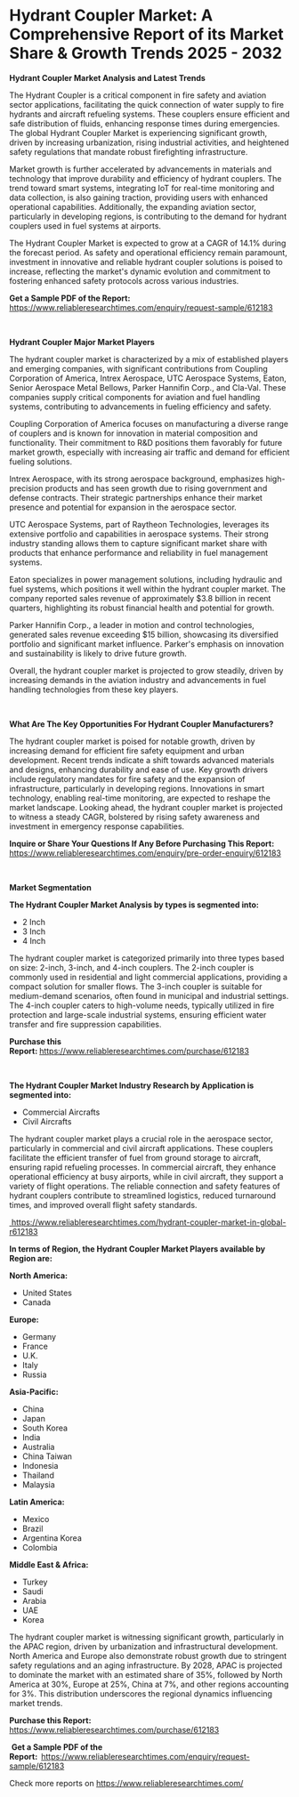 <p><h1>Hydrant Coupler Market: A Comprehensive Report of its Market Share & Growth Trends 2025 - 2032</h1></p><p><strong>Hydrant Coupler Market Analysis and Latest Trends</strong></p>
<p><p>The Hydrant Coupler is a critical component in fire safety and aviation sector applications, facilitating the quick connection of water supply to fire hydrants and aircraft refueling systems. These couplers ensure efficient and safe distribution of fluids, enhancing response times during emergencies. The global Hydrant Coupler Market is experiencing significant growth, driven by increasing urbanization, rising industrial activities, and heightened safety regulations that mandate robust firefighting infrastructure.</p><p>Market growth is further accelerated by advancements in materials and technology that improve durability and efficiency of hydrant couplers. The trend toward smart systems, integrating IoT for real-time monitoring and data collection, is also gaining traction, providing users with enhanced operational capabilities. Additionally, the expanding aviation sector, particularly in developing regions, is contributing to the demand for hydrant couplers used in fuel systems at airports.</p><p>The Hydrant Coupler Market is expected to grow at a CAGR of 14.1% during the forecast period. As safety and operational efficiency remain paramount, investment in innovative and reliable hydrant coupler solutions is poised to increase, reflecting the market's dynamic evolution and commitment to fostering enhanced safety protocols across various industries.</p></p>
<p><strong>Get a Sample PDF of the Report:&nbsp;</strong> <a href="https://www.reliableresearchtimes.com/enquiry/request-sample/612183?utm_campaign=2275&utm_medium=2&utm_source=Github&utm_content=ia&utm_term=23032025&utm_id=hydrant-coupler">https://www.reliableresearchtimes.com/enquiry/request-sample/612183</a></p>
<p>&nbsp;</p>
<p><strong>Hydrant Coupler Major Market Players</strong></p>
<p><p>The hydrant coupler market is characterized by a mix of established players and emerging companies, with significant contributions from Coupling Corporation of America, Intrex Aerospace, UTC Aerospace Systems, Eaton, Senior Aerospace Metal Bellows, Parker Hannifin Corp., and Cla-Val. These companies supply critical components for aviation and fuel handling systems, contributing to advancements in fueling efficiency and safety.</p><p>Coupling Corporation of America focuses on manufacturing a diverse range of couplers and is known for innovation in material composition and functionality. Their commitment to R&D positions them favorably for future market growth, especially with increasing air traffic and demand for efficient fueling solutions. </p><p>Intrex Aerospace, with its strong aerospace background, emphasizes high-precision products and has seen growth due to rising government and defense contracts. Their strategic partnerships enhance their market presence and potential for expansion in the aerospace sector.</p><p>UTC Aerospace Systems, part of Raytheon Technologies, leverages its extensive portfolio and capabilities in aerospace systems. Their strong industry standing allows them to capture significant market share with products that enhance performance and reliability in fuel management systems.</p><p>Eaton specializes in power management solutions, including hydraulic and fuel systems, which positions it well within the hydrant coupler market. The company reported sales revenue of approximately $3.8 billion in recent quarters, highlighting its robust financial health and potential for growth.</p><p>Parker Hannifin Corp., a leader in motion and control technologies, generated sales revenue exceeding $15 billion, showcasing its diversified portfolio and significant market influence. Parker's emphasis on innovation and sustainability is likely to drive future growth.</p><p>Overall, the hydrant coupler market is projected to grow steadily, driven by increasing demands in the aviation industry and advancements in fuel handling technologies from these key players.</p></p>
<p>&nbsp;</p>
<p><strong>What Are The Key Opportunities For Hydrant Coupler Manufacturers?</strong></p>
<p><p>The hydrant coupler market is poised for notable growth, driven by increasing demand for efficient fire safety equipment and urban development. Recent trends indicate a shift towards advanced materials and designs, enhancing durability and ease of use. Key growth drivers include regulatory mandates for fire safety and the expansion of infrastructure, particularly in developing regions. Innovations in smart technology, enabling real-time monitoring, are expected to reshape the market landscape. Looking ahead, the hydrant coupler market is projected to witness a steady CAGR, bolstered by rising safety awareness and investment in emergency response capabilities.</p></p>
<p><strong>Inquire or Share Your Questions If Any Before Purchasing This Report:</strong> <a href="https://www.reliableresearchtimes.com/enquiry/pre-order-enquiry/612183?utm_campaign=2275&utm_medium=2&utm_source=Github&utm_content=ia&utm_term=23032025&utm_id=hydrant-coupler">https://www.reliableresearchtimes.com/enquiry/pre-order-enquiry/612183</a></p>
<p>&nbsp;</p>
<p><strong>Market Segmentation</strong></p>
<p><strong>The Hydrant Coupler Market Analysis by types is segmented into:</strong></p>
<p><ul><li>2 Inch</li><li>3 Inch</li><li>4 Inch</li></ul></p>
<p><p>The hydrant coupler market is categorized primarily into three types based on size: 2-inch, 3-inch, and 4-inch couplers. The 2-inch coupler is commonly used in residential and light commercial applications, providing a compact solution for smaller flows. The 3-inch coupler is suitable for medium-demand scenarios, often found in municipal and industrial settings. The 4-inch coupler caters to high-volume needs, typically utilized in fire protection and large-scale industrial systems, ensuring efficient water transfer and fire suppression capabilities.</p></p>
<p><strong>Purchase this Report:&nbsp;</strong><a href="https://www.reliableresearchtimes.com/purchase/612183?utm_campaign=2275&utm_medium=2&utm_source=Github&utm_content=ia&utm_term=23032025&utm_id=hydrant-coupler">https://www.reliableresearchtimes.com/purchase/612183</a></p>
<p>&nbsp;</p>
<p><strong>The Hydrant Coupler Market Industry Research by Application is segmented into:</strong></p>
<p><ul><li>Commercial Aircrafts</li><li>Civil Aircrafts</li></ul></p>
<p><p>The hydrant coupler market plays a crucial role in the aerospace sector, particularly in commercial and civil aircraft applications. These couplers facilitate the efficient transfer of fuel from ground storage to aircraft, ensuring rapid refueling processes. In commercial aircraft, they enhance operational efficiency at busy airports, while in civil aircraft, they support a variety of flight operations. The reliable connection and safety features of hydrant couplers contribute to streamlined logistics, reduced turnaround times, and improved overall flight safety standards.</p></p>
<p><a href="https://www.reliableresearchtimes.com/hydrant-coupler-market-in-global-r612183?utm_campaign=2275&utm_medium=2&utm_source=Github&utm_content=ia&utm_term=23032025&utm_id=hydrant-coupler">&nbsp;https://www.reliableresearchtimes.com/hydrant-coupler-market-in-global-r612183</a></p>
<p><strong>In terms of Region, the Hydrant Coupler Market Players available by Region are:</strong></p>
<p>
    <p> <strong> North America: </strong>
        <ul>
            <li>United States</li>
            <li>Canada</li>
        </ul>
        </p> 
    <p> <strong> Europe: </strong>
        <ul>
            <li>Germany</li>
            <li>France</li>
            <li>U.K.</li>
            <li>Italy</li>
            <li>Russia</li>
        </ul>
        </p> 
    <p> <strong> Asia-Pacific: </strong>
        <ul>
            <li>China</li>
            <li>Japan</li>
            <li>South Korea</li>
            <li>India</li>
            <li>Australia</li>
            <li>China Taiwan</li>
            <li>Indonesia</li>
            <li>Thailand</li>
            <li>Malaysia</li>
        </ul>
        </p> 
    <p> <strong> Latin America: </strong>
        <ul>
            <li>Mexico</li>
            <li>Brazil</li>
            <li>Argentina Korea</li>
            <li>Colombia</li>
        </ul>
        </p> 
    <p> <strong> Middle East & Africa: </strong>
        <ul>
            <li>Turkey</li>
            <li>Saudi</li>
            <li>Arabia</li>
            <li>UAE</li>
            <li>Korea</li>
        </ul>
    </p>
    </p>
<p><p>The hydrant coupler market is witnessing significant growth, particularly in the APAC region, driven by urbanization and infrastructural development. North America and Europe also demonstrate robust growth due to stringent safety regulations and an aging infrastructure. By 2028, APAC is projected to dominate the market with an estimated share of 35%, followed by North America at 30%, Europe at 25%, China at 7%, and other regions accounting for 3%. This distribution underscores the regional dynamics influencing market trends.</p></p>
<p><strong>Purchase this Report: </strong><a href="https://www.reliableresearchtimes.com/purchase/612183?utm_campaign=2275&utm_medium=2&utm_source=Github&utm_content=ia&utm_term=23032025&utm_id=hydrant-coupler">https://www.reliableresearchtimes.com/purchase/612183</a></p>
<p>&nbsp;<strong>Get a Sample PDF of the Report:&nbsp;&nbsp;</strong><a href="https://www.reliableresearchtimes.com/enquiry/request-sample/612183?utm_campaign=2275&utm_medium=2&utm_source=Github&utm_content=ia&utm_term=23032025&utm_id=hydrant-coupler">https://www.reliableresearchtimes.com/enquiry/request-sample/612183</a></p>
<p><strong></strong></p>
<p>Check more reports on <a href="https://www.reliableresearchtimes.com/?utm_campaign=2275&utm_medium=2&utm_source=Github&utm_content=ia&utm_term=23032025&utm_id=hydrant-coupler">https://www.reliableresearchtimes.com/</a></p>